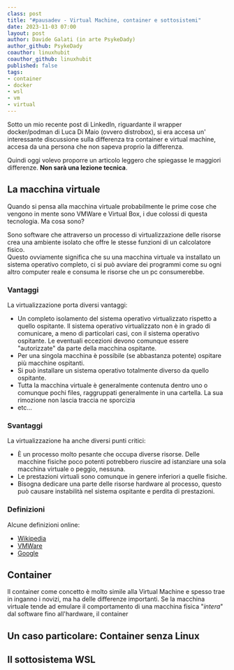 ```yaml
---
class: post
title: "#pausadev - Virtual Machine, container e sottosistemi"
date: 2023-11-03 07:00
layout: post
author: Davide Galati (in arte PsykeDady)
author_github: PsykeDady
coauthor: linuxhubit
coauthor_github: linuxhubit
published: false
tags:
- container
- docker
- wsl
- vm
- virtual
---
```


Sotto un mio recente post di LinkedIn, riguardante il wrapper docker/podman di Luca Di Maio (ovvero distrobox), si era accesa un' interessante discussione sulla differenza tra container e virtual machine, accesa da una persona che non sapeva proprio la differenza.

Quindi oggi volevo proporre un articolo leggero che spiegasse le maggiori differenze. **Non sarà una lezione tecnica**.

## La macchina virtuale

Quando si pensa alla macchina virtuale probabilmente le prime cose che vengono in mente sono VMWare e Virtual Box, i due colossi di questa tecnologia. Ma cosa sono?

Sono software che attraverso un processo di virtualizzazione delle risorse crea una ambiente isolato che offre le stesse funzioni di un calcolatore fisico.  
Questo ovviamente significa che su una macchina virtuale va installato un sistema operativo completo, ci si può avviare dei programmi come su ogni altro computer reale e consuma le risorse che un pc consumerebbe.

### Vantaggi 

La virtualizzazione porta diversi vantaggi:

- Un completo isolamento del sistema operativo virtualizzato rispetto a quello ospitante. Il sistema operativo virtualizzato non è in grado di comunicare, a meno di particolari casi, con il sistema operativo ospitante. Le eventuali eccezioni devono comunque essere "autorizzate" da parte della macchina ospitante.
- Per una singola macchina è possibile (se abbastanza potente) ospitare più macchine ospitanti.
- Si può installare un sistema operativo totalmente diverso da quello ospitante.
- Tutta la macchina virtuale è generalmente contenuta dentro uno o comunque pochi files, raggruppati generalmente in una cartella. La sua rimozione non lascia traccia ne sporcizia
- etc...

### Svantaggi

La virtualizzazione ha anche diversi punti critici:

- È un processo molto pesante che occupa diverse risorse. Delle macchine fisiche poco potenti potrebbero riuscire ad istanziare una sola macchina virtuale o peggio, nessuna.
- Le prestazioni virtuali sono comunque in genere inferiori a quelle fisiche.
- Bisogna dedicare una parte delle risorse hardware al processo, questo può causare instabilità nel sistema ospitante e perdita di prestazioni.

### Definizioni

Alcune definizioni online:

- [Wikipedia](https://it.wikipedia.org/wiki/Macchina_virtuale) 
- [VMWare](https://www.vmware.com/it/topics/glossary/content/virtual-machine.html)
- [Google](https://cloud.google.com/learn/what-is-a-virtual-machine?hl=it)

## Container

Il container come concetto è molto simile alla Virtual Machine e spesso trae in inganno i novizi, ma ha delle differenze importanti. Se la macchina virtuale tende ad emulare il comportamento di una macchina fisica "*intera*" dal software fino all'hardware, il container 


## Un caso particolare: Container senza Linux

## Il sottosistema WSL
